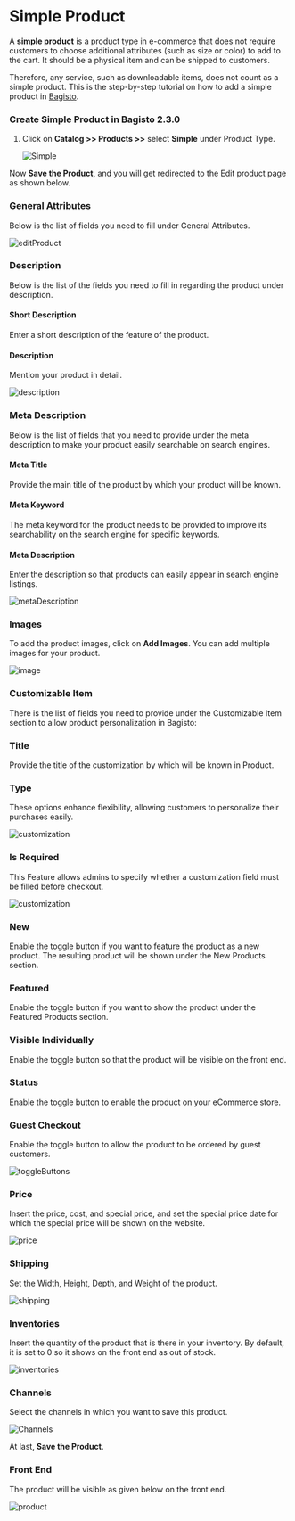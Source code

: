 # Simple Product

A **simple product** is a product type in e-commerce that does not require customers to choose additional attributes (such as size or color) to add to the cart. It should be a physical item and can be shipped to customers.

Therefore, any service, such as downloadable items, does not count as a simple product. This is the step-by-step tutorial on how to add a simple product in [Bagisto](https://bagisto.com/en/).

### Create Simple Product in Bagisto 2.3.0
1. Click on **Catalog >> Products >>** select **Simple** under Product Type.

    ![Simple](../../assets/2.3.0/images/simple-product/simple.png)

Now **Save the Product**, and you will get redirected to the Edit product page as shown below.

### General Attributes
Below is the list of fields you need to fill under General Attributes.

   ![editProduct](../../assets/2.3.0/images/simple-product/editProduct.png)

### Description
Below is the list of the fields you need to fill in regarding the product under description.

#### Short Description
Enter a short description of the feature of the product.

#### Description
Mention your product in detail.

 ![description](../../assets/2.3.0/images/simple-product/description.png)

### Meta Description
Below is the list of fields that you need to provide under the meta description to make your product easily searchable on search engines.

#### Meta Title
Provide the main title of the product by which your product will be known.

#### Meta Keyword
The meta keyword for the product needs to be provided to improve its searchability on the search engine for specific keywords.

#### Meta Description
Enter the description so that products can easily appear in search engine listings.

![metaDescription](../../assets/2.3.0/images/simple-product/metaDescription.png)

### Images
To add the product images, click on **Add Images**. You can add multiple images for your product.

![image](../../assets/2.3.0/images/simple-product/image.png)

### Customizable Item
There is the list of fields you need to provide under the Customizable Item section to allow product personalization in Bagisto:

### Title
Provide the title of the customization by which will be known in Product.

### Type
These options enhance flexibility, allowing customers to personalize their purchases easily. 

![customization](../../assets/2.3.0/images/simple-product/customization.png)

### Is Required
This Feature allows admins to specify whether a customization field must be filled before checkout.

![customization](../../assets/2.3.0/images/simple-product/is-required.png)

### New
Enable the toggle button if you want to feature the product as a new product. The resulting product will be shown under the New Products section.

### Featured
Enable the toggle button if you want to show the product under the Featured Products section.

### Visible Individually
Enable the toggle button so that the product will be visible on the front end.

### Status
Enable the toggle button to enable the product on your eCommerce store.

### Guest Checkout
Enable the toggle button to allow the product to be ordered by guest customers.

![toggleButtons](../../assets/2.3.0/images/simple-product/toggleButtons.png)

### Price
Insert the price, cost, and special price, and set the special price date for which the special price will be shown on the website.

![price](../../assets/2.3.0/images/simple-product/price.png)

### Shipping
Set the Width, Height, Depth, and Weight of the product.

![shipping](../../assets/2.3.0/images/simple-product/shipping.png)

### Inventories
Insert the quantity of the product that is there in your inventory. By default, it is set to 0 so it shows on the front end as out of stock.

![inventories](../../assets/2.3.0/images/simple-product/inventories.png)

### Channels

Select the channels in which you want to save this product.

![Channels](../../assets/2.3.0/images/simple-product/channels.png)

At last, **Save the Product**.

### Front End
The product will be visible as given below on the front end.

![product](../../assets/2.3.0/images/simple-product/product.png)

